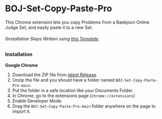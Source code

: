 # BOJ-Set-Copy-Paste-Pro
This Chrome extension lets you copy Problems from a Baekjoon Online Judge Set, and easily paste it to a new Set.

###### (Installation Steps Written using [this Template](https://github.com/iamadamdev/bypass-paywalls-chrome#installation-instructions)
### Installation
**Google Chrome**
1. Download the ZIP file from [latest Release](https://github.com/Pentagon03/BOJ-Set-Copy-Paste-Pro/releases/tag/Chrome).
2. Unzip the file and you should have a folder named `BOJ-Set-Copy-Paste-Pro-main`.
3. Put the folder in a safe location like your Documents Folder.
4. In Chrome, go to the extensions page (`chrome://extensions`)
5. Enable Developer Mode.
6. Drag the `BOJ-Set-Copy-Paste-Pro-main` folder anywhere on the page to import it.
